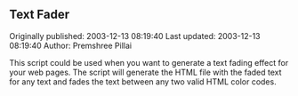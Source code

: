 ## Text Fader 
Originally published: 2003-12-13 08:19:40 
Last updated: 2003-12-13 08:19:40 
Author: Premshree Pillai 
 
This script could be used when you want to generate a text fading effect for your web pages. The script will generate the HTML file with the faded text for any text and fades the text between any two valid HTML color codes.